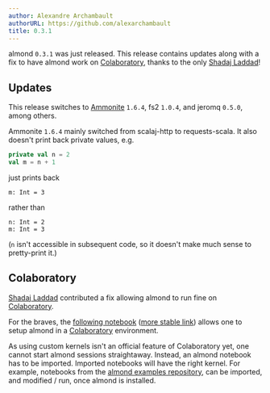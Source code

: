 ```yaml
---
author: Alexandre Archambault
authorURL: https://github.com/alexarchambault
title: 0.3.1
---
```


almond `0.3.1` was just released.
This release contains updates along with a fix to have almond work
on [Colaboratory](https://colab.research.google.com), thanks to
the only [Shadaj Laddad](https://github.com/shadaj)!

## Updates

This release switches to [Ammonite](https://ammonite.io) `1.6.4`,
fs2 `1.0.4`, and jeromq `0.5.0`, among others.

Ammonite `1.6.4` mainly switched from scalaj-http to requests-scala. It also
doesn't print back private values, e.g.
```scala
private val n = 2
val m = n + 1
```
just prints back
```
m: Int = 3
```
rather than
```
n: Int = 2
m: Int = 3
```
(`n` isn't accessible in subsequent code, so it doesn't make much sense to pretty-print it.)

## Colaboratory

[Shadaj Laddad](https://github.com/shadaj) contributed a fix allowing almond
to run fine on [Colaboratory](https://colab.research.google.com).

For the braves, the [following notebook](https://github.com/alexarchambault/almond-examples/blob/colab/notebooks/colab/install-almond.ipynb) ([more
stable link](https://github.com/alexarchambault/almond-examples/blob/89eed0ff78b0b1018154ec8b391afc48a6439999/notebooks/colab/install-almond.ipynb))
allows one to setup almond in a [Colaboratory](https://colab.research.google.com) environment.

As using custom kernels isn't an official feature of Colaboratory yet, one
cannot start almond sessions straightaway. Instead, an almond notebook has to
be imported. Imported notebooks will have the right kernel.
For example, notebooks from
the [almond examples repository](https://github.com/almond-sh/examples),
can be imported, and modified / run, once almond is installed.


